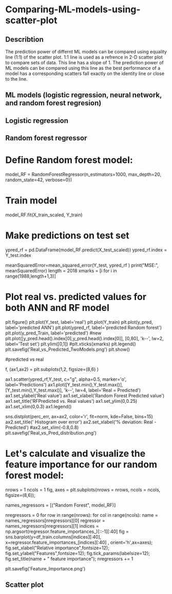 # Comparing-ML-models-using-scatter-plot

## Describtion
The prediction power of differnt ML models can be compared using equality line (1:1) of the scatter plot. 1:1 line is used as a refrence in 2-D scatter plot to compare sets of data. This line has a slope of 1. The prediction power of ML models can be compared using this line as the best performance of a model has a corresponding scatters fall exactly on the identity line or close to the line. 

## ML models (logistic regression, neural network, and random forest regresion) 

## Logistic regression











## Random forest regressor




# Define Random forest model:



model_RF = RandomForestRegressor(n_estimators=1000,
              max_depth=20,
              random_state=42,
              verbose=0})
              
 
# Train model              
model_RF.fit(X_train_scaled, Y_train)


# Make predictions on test set
ypred_rf = pd.DataFrame(model_RF.predict(X_test_scaled))
ypred_rf.index = Y_test.index

meanSquaredError=mean_squared_error(Y_test, ypred_rf )
print("MSE:", meanSquaredError)
length = 2018
xmarks = [i for i in range(1988,length+1,3)]
# Plot real vs. predicted values for both ANN and RF model
plt.figure()
plt.plot(Y_test, label='real')
plt.plot(Y_train)
plt.plot(y_pred, label='predicted ANN')
plt.plot(ypred_rf, label='predicted Random forest')
plt.plot(y_pred_Train, label='predicted') #new
plt.plot([y_pred.head().index[0],y_pred.head().index[0]], [0,80], 'k--', lw=2, label='Test set')
plt.ylim([0,1])
#plt.xticks(xmarks)
plt.legend()
plt.savefig('Real_vs_Predicted_TwoModels.png')
plt.show()

#predicted vs real

f, (ax1,ax2) = plt.subplots(1,2, figsize=(8,6) )

ax1.scatter(ypred_rf,Y_test, c="g", alpha=0.5, marker='o', label='Predictions')
ax1.plot([Y_test.min(),Y_test.max()], [Y_test.min(),Y_test.max()], 'k--', lw=4, label='Real = Predicted')
ax1.set_ylabel('Real value')
ax1.set_xlabel('Random Forest Predicted value')
ax1.set_title('RFPredicted vs. Real values')
ax1.set_ylim(0,0.25)
ax1.set_xlim(0,0.3) 
ax1.legend()

sns.distplot(perc_err, ax=ax2, color='r', fit=norm, kde=False, bins=15)
ax2.set_title(' Histogram over error')
ax2.set_xlabel('% deviation: Real - Predicted')
#ax2.set_xlim(-0.8,0.8)
plt.savefig('Real_vs_Pred_distribution.png')


# Let's calculate and visualize the feature importance for our random forest model: 
nrows = 1
ncols = 1
fig, axes = plt.subplots(nrows = nrows, ncols = ncols, figsize=(8,6));

names_regressors = [("Random Forest", model_RF)]

nregressors = 0
for row in range(nrows):
    for col in range(ncols):
        name = names_regressors[nregressors][0]
        regressor = names_regressors[nregressors][1]
        indices = np.argsort(regressor.feature_importances_)[::-1][:40]
        fig = sns.barplot(y=df_train.columns[indices][:40],
                        x=regressor.feature_importances_[indices][:40] , 
                        orient='h',ax=axes);
        fig.set_xlabel("Relative importance",fontsize=12);
        fig.set_ylabel("Features",fontsize=12);
        fig.tick_params(labelsize=12);
        fig.set_title(name + " feature importance");
        nregressors += 1

plt.savefig('Feature_Importance.png')




## Scatter plot 

